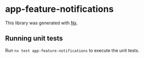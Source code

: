 # app-feature-notifications

This library was generated with [Nx](https://nx.dev).

## Running unit tests

Run `nx test app-feature-notifications` to execute the unit tests.

